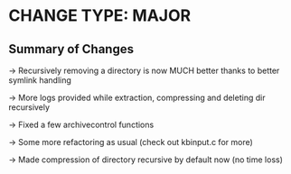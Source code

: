 # CHANGE TYPE: MAJOR

## Summary of Changes

-> Recursively removing a directory is now MUCH better thanks to better symlink handling

-> More logs provided while extraction, compressing and deleting dir recursively

-> Fixed a few archivecontrol functions

-> Some more refactoring as usual (check out kbinput.c for more)

-> Made compression of directory recursive by default now (no time loss)

